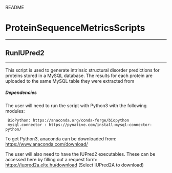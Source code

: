 README

# ProteinSequenceMetricsScripts
---------------------------------------------------------------------------------------



## RunIUPred2 
-----

  This script is used to generate intrinsic structural disorder predictions for proteins stored in a MySQL database. The results for each protein are uploaded to the same MySQL table they were extracted from
  
##### Dependencies
The user will need to run the script with Python3 with the following modules:

	 BioPython: https://anaconda.org/conda-forge/biopython
	 mysql.connector : https://pynative.com/install-mysql-connector-python/

To get Python3, anaconda can be downloaded from: https://www.anaconda.com/download/


The user will also need to have the IUPred2 executables. These can be accessed here by filling out a request form: https://iupred2a.elte.hu/download (Select IUPred2A to download)



